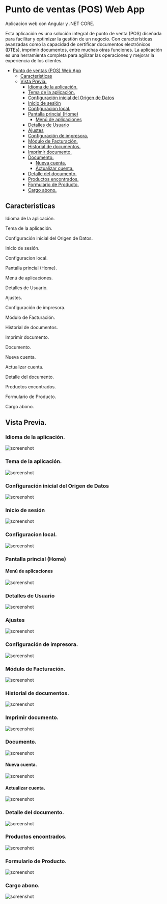 # Punto de ventas (POS) Web App

Aplicacion web con Angular y .NET CORE.

Esta aplicación es una solución integral de punto de venta (POS) diseñada para facilitar y optimizar la gestión de un negocio. Con características avanzadas como la capacidad de certificar documentos electrónicos (DTEs), imprimir documentos, entre muchas otras funciones. La aplicación es una herramienta completa para agilizar las operaciones y mejorar la experiencia de los clientes.

- [Punto de ventas (POS) Web App](#punto-de-ventas-pos-web-app)
  - [Caracteristicas](#caracteristicas)
  - [Vista Previa.](#vista-previa)
    - [Idioma de la aplicación.](#idioma-de-la-aplicación)
    - [Tema de la aplicación.](#tema-de-la-aplicación)
    - [Configuración inicial del Origen de Datos](#configuración-inicial-del-origen-de-datos)
    - [Inicio de sesión](#inicio-de-sesión)
    - [Configuracion local.](#configuracion-local)
    - [Pantalla princial (Home)](#pantalla-princial-home)
      - [Menú de aplicaciones](#menú-de-aplicaciones)
    - [Detalles de Usuario](#detalles-de-usuario)
    - [Ajustes](#ajustes)
    - [Configuración de impresora.](#configuración-de-impresora)
    - [Módulo de Facturación.](#módulo-de-facturación)
    - [Historial de documentos.](#historial-de-documentos)
    - [Imprimir documento.](#imprimir-documento)
    - [Documento.](#documento)
      - [Nueva cuenta.](#nueva-cuenta)
      - [Actualizar cuenta.](#actualizar-cuenta)
    - [Detalle del documento.](#detalle-del-documento)
    - [Productos encontrados.](#productos-encontrados)
    - [Formulario de Producto.](#formulario-de-producto)
    - [Cargo abono.](#cargo-abono)

## Caracteristicas 

Idioma de la aplicación.

Tema de la aplicación.

Configuración inicial del Origen de Datos.

Inicio de sesión.

Configuracion local.

Pantalla princial (Home).

Menú de aplicaciones.

Detalles de Usuario.

Ajustes.

Configuración de impresora.

Módulo de Facturación.

Historial de documentos.

Imprimir documento.

Documento.

Nueva cuenta.

Actualizar cuenta.

Detalle del documento.

Productos encontrados.

Formulario de Producto.

Cargo abono.

## Vista Previa.

### Idioma de la aplicación.

![screenshot](screenshot/idioma.png)

### Tema de la aplicación.

![screenshot](screenshot/tema.png)

### Configuración inicial del Origen de Datos

![screenshot](screenshot/url.png)

### Inicio de sesión

![screenshot](screenshot/login.png)

### Configuracion local.

![screenshot](screenshot/configuracionLocal.png)

### Pantalla princial (Home)

#### Menú de aplicaciones

![screenshot](screenshot/home.png)

### Detalles de Usuario

![screenshot](screenshot/detallesUsuario.png)

### Ajustes

![screenshot](screenshot/ajustes.png)

### Configuración de impresora.

![screenshot](screenshot/configuracionImpresora.png)

### Módulo de Facturación.

![screenshot](screenshot/factura.png)

### Historial de documentos.

![screenshot](screenshot/historial.png)

### Imprimir documento.

![screenshot](screenshot/imprimir.png)

### Documento.

![screenshot](screenshot/factura.png)

#### Nueva cuenta.

![screenshot](screenshot/nuevaCuenta.png)

#### Actualizar cuenta.

![screenshot](screenshot/actualizarCuenta.png)

### Detalle del documento.

![screenshot](screenshot/detalle.png)

### Productos encontrados.

![screenshot](screenshot/productosEncontrados.png)

### Formulario de Producto.

![screenshot](screenshot/productosEncontrados.png)

### Cargo abono.

![screenshot](screenshot/pago.png)
